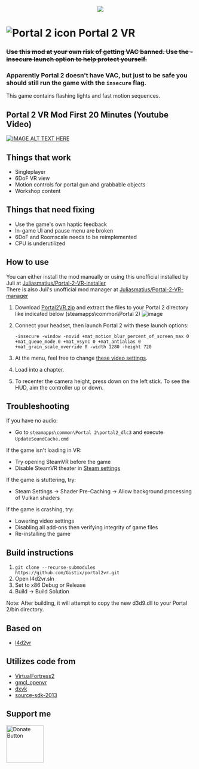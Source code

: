 <div align="center">
  <p>
    <a align="center" href="https://ultralytics.com/yolov5" target="_blank">
      <img width="auto" src="https://raw.githubusercontent.com/Gistix/portal2vr/main/imgs/logo.png"></a>
  </p>
</div>

# ![Portal 2 icon](imgs/icon.jpg "Portal 2 icon") Portal 2 VR
### ~~Use this mod at your own risk of getting VAC banned. Use the -insecure launch option to help protect yourself.~~
### Apparently Portal 2 doesn't have VAC, but just to be safe you should still run the game with the `insecure` flag.
This game contains flashing lights and fast motion sequences.

## Portal 2 VR Mod First 20 Minutes (Youtube Video)
[![IMAGE ALT TEXT HERE](https://img.youtube.com/vi/nQZ601kEDFI/0.jpg)](https://www.youtube.com/watch?v=nQZ601kEDFI)

## Things that work
* Singleplayer
* 6DoF VR view
* Motion controls for portal gun and grabbable objects
* Workshop content

## Things that need fixing
* Use the game's own haptic feedback
* In-game UI and pause menu are broken
* 6DoF and Roomscale needs to be reimplemented
* CPU is underutilized

## How to use
You can either install the mod manually or using this unofficial installed by Juli at [Juliasmatius/Portal-2-VR-installer](https://github.com/Juliasmatius/Portal-2-VR-installer) \
There is also Juli's unofficial mod manager at [Juliasmatius/Portal-2-VR-manager](https://github.com/Juliasmatius/Portal-2-VR-manager)

1. Download [Portal2VR.zip](https://github.com/Gistix/portal2vr/releases) and extract the files to your Portal 2 directory like indicated below (steamapps\common\Portal 2)
![image](https://github.com/Juliasmatius/portal2vr/assets/80146546/0ec1dc01-1df8-4440-b0b6-caedc37c7cf6)

2. Connect your headset, then launch Portal 2 with these launch options:
   
   ``` -insecure -window -novid +mat_motion_blur_percent_of_screen_max 0 +mat_queue_mode 0 +mat_vsync 0 +mat_antialias 0 +mat_grain_scale_override 0 -width 1280 -height 720 ```

3. At the menu, feel free to change [these video settings](https://i.imgur.com/yYQMXs6.jpg).
4. Load into a chapter. 
5. To recenter the camera height, press down on the left stick. To see the HUD, aim the controller up or down.

## Troubleshooting
If you have no audio:
* Go to ```steamapps\common\Portal 2\portal2_dlc3``` and execute ```UpdateSoundCache.cmd```
  
If the game isn't loading in VR:
* Try opening SteamVR before the game
* Disable SteamVR theater in [Steam settings](https://external-preview.redd.it/1WdLExouo_YKhTGT6C5GGrOjeWO7qNdIdDRvIRBhw-0.png?auto=webp&s=0d4447a9d954e1ec15b2c010cf50eeabd51f4197)

If the game is stuttering, try: 
* Steam Settings -> Shader Pre-Caching -> Allow background processing of Vulkan shaders

If the game is crashing, try:
* Lowering video settings
* Disabling all add-ons then verifying integrity of game files
* Re-installing the game

## Build instructions
1. ``` git clone --recurse-submodules https://github.com/Gistix/portal2vr.git ```
2. Open l4d2vr.sln
3. Set to x86 Debug or Release
4. Build -> Build Solution

Note: After building, it will attempt to copy the new d3d9.dll to your Portal 2/bin directory.

## Based on
* [l4d2vr](https://github.com/sd805/l4d2vr)
  
## Utilizes code from
* [VirtualFortress2](https://github.com/PinkMilkProductions/VirtualFortress2)
* [gmcl_openvr](https://github.com/Planimeter/gmcl_openvr/)
* [dxvk](https://github.com/TheIronWolfModding/dxvk/tree/vr-dx9-rel)
* [source-sdk-2013](https://github.com/ValveSoftware/source-sdk-2013/)

## Support me
<a href="https://www.paypal.com/donate/?business=YL7TGWKPCC9H8&no_recurring=0&currency_code=USD"><img src="https://pics.paypal.com/00/s/MDAwNDljNmUtZWZiZS00ZTI1LWFiMTMtZTdhZmQ5NmU5ZDUx/file.PNG" alt="Donate Button" style="width:auto;height:100px;"></a>

